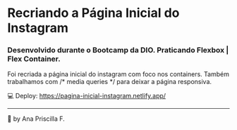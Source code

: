 # Recriando a Página Inicial do Instagram

### Desenvolvido durante o Bootcamp da DIO. Praticando Flexbox | Flex Container. 

Foi recriada a página inicial do instagram com foco nos containers.
Também trabalhamos com /* media queries */ para deixar a página responsiva.

💻 Deploy: https://pagina-inicial-instagram.netlify.app/

____________________
💜 by Ana Priscilla F. 
